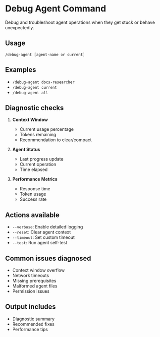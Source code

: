# Debug Agent Command

Debug and troubleshoot agent operations when they get stuck or behave unexpectedly.

## Usage
```
/debug-agent [agent-name or current]
```

## Examples
- `/debug-agent docs-researcher`
- `/debug-agent current`
- `/debug-agent all`

## Diagnostic checks
1. **Context Window**
   - Current usage percentage
   - Tokens remaining
   - Recommendation to clear/compact

2. **Agent Status**
   - Last progress update
   - Current operation
   - Time elapsed

3. **Performance Metrics**
   - Response time
   - Token usage
   - Success rate

## Actions available
- `--verbose`: Enable detailed logging
- `--reset`: Clear agent context
- `--timeout`: Set custom timeout
- `--test`: Run agent self-test

## Common issues diagnosed
- Context window overflow
- Network timeouts
- Missing prerequisites
- Malformed agent files
- Permission issues

## Output includes
- Diagnostic summary
- Recommended fixes
- Performance tips